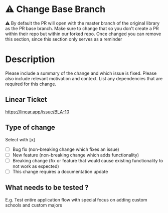 # :warning: Change Base Branch 
:warning: By default the PR will open with the master branch of the original library as the PR base branch.
Make sure to change that so you don't create a PR within their repo but within our forked repo.
Once changed you can remove this section, since this section only serves as a reminder

# Description

Please include a summary of the change and which issue is fixed. Please also include relevant motivation and context. List any dependencies that are required for this change.

## Linear Ticket

https://linear.app/issue/BLA-10

## Type of change

Select with [x]

- [ ] Bug fix (non-breaking change which fixes an issue)
- [ ] New feature (non-breaking change which adds functionality)
- [ ] Breaking change (fix or feature that would cause existing functionality to not work as expected)
- [ ] This change requires a documentation update

## What needs to be tested ?

E.g. Test entire application flow with special focus on adding custom schools and custom majors
